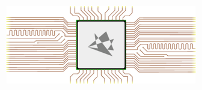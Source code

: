 <!-- Hi there 👋 -->
![](gifus.gif)
<!-- ![](1.png) -->

<!-- <div id="badges">
  	<a href="https://www.linkedin.com/in/antonvovks/">
    	<img src="https://img.shields.io/badge/LinkedIn-blue?style=for-the-badge&logo=linkedin&logoColor=white" alt="LinkedIn Badge"/>
  	</a>
</div> -->
<!-- ## проекты -->